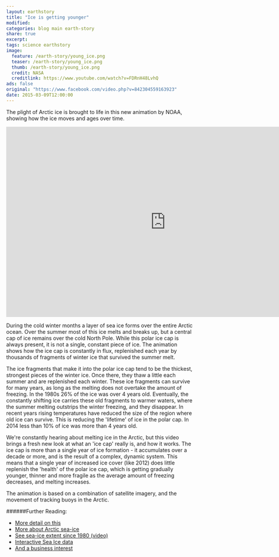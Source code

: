 ```yaml
---
layout: earthstory
title: "Ice is getting younger"
modified:
categories: blog main earth-story
share: true
excerpt:
tags: science earthstory
image:
  feature: /earth-story/young_ice.png
  teaser: /earth-story/young_ice.png
  thumb: /earth-story/young_ice.png
  credit: NASA
  creditlink: https://www.youtube.com/watch?v=FDRnH48LvhQ
ads: false
original: "https://www.facebook.com/video.php?v=842304559163923"
date: 2015-03-09T12:00:00
---
```


The plight of Arctic ice is brought to life in this new animation by NOAA, showing how the ice moves and ages over time.

<iframe width="854" height="510" src="https://www.youtube.com/embed/FDRnH48LvhQ" frameborder="0" allowfullscreen></iframe>

During the cold winter months a layer of sea ice forms over the entire Arctic ocean. Over the summer most of this ice melts and breaks up, but a central cap of ice remains over the cold North Pole. While this polar ice cap is always present, it is not a single, constant piece of ice. The animation shows how the ice cap is constantly in flux, replenished each year by thousands of fragments of winter ice that survived the summer melt.

The ice fragments that make it into the polar ice cap tend to be the thickest, strongest pieces of the winter ice. Once there, they thaw a little each summer and are replenished each winter. These ice fragments can survive for many years, as long as the melting does not overtake the amount of freezing. In the 1980s 26% of the ice was over 4 years old. Eventually, the constantly shifting ice carries these old fragments to warmer waters, where the summer melting outstrips the winter freezing, and they disappear. In recent years rising temperatures have reduced the size of the region where old ice can survive. This is reducing the 'lifetime' of ice in the polar cap. In 2014 less than 10% of ice was more than 4 years old.

We're constantly hearing about melting ice in the Arctic, but this video brings a fresh new look at what an 'ice cap' really is, and how it works. The ice cap is more than a single year of ice formation - it accumulates over a decade or more, and is the result of a complex, dynamic system. This means that a single year of increased ice cover (like 2012) does little replenish the 'health' of the polar ice cap, which is getting gradually younger, thinner and more fragile as the average amount of freezing decreases, and melting increases.

The animation is based on a combination of satellite imagery, and the movement of tracking buoys in the Arctic.

######Further Reading:
* [More detail on this](http://goo.gl/c6lPnY)
* [More about Arctic sea-ice](http://goo.gl/7latDH)
* [See sea-ice extent since 1980 (video)](http://goo.gl/UBaKxX)
* [Interactive Sea Ice data](http://goo.gl/Ml9Kh)
* [And a business interest](http://goo.gl/wJIjcA)
